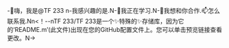 -👋嗨，我是@TF 233 n-我感兴趣的是.N-🌱我正在学习.N-💞️我想和你合作.📫怎么联系我.Nn<！--nTF 233/TF 233是一个✨特殊的✨存储库，因为它的‘README.m’(此文件)出现在您的GitHub配置文件上。您可以单击预览链接查看更改。N->
